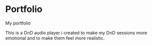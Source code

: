 # Portfolio
My portfolio

This is a DnD audio player i created to make my DnD sessions more emotional and to make them feel more realistic.
